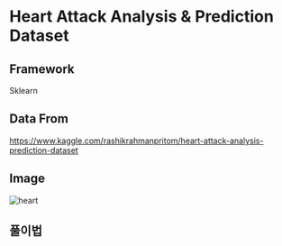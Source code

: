 # Heart Attack Analysis & Prediction Dataset
## Framework
Sklearn

## Data From
https://www.kaggle.com/rashikrahmanpritom/heart-attack-analysis-prediction-dataset

## Image
![heart](https://user-images.githubusercontent.com/51351974/114290997-c553cf80-9abe-11eb-8eb9-eb7e2a05c21e.JPG)


## 풀이법


